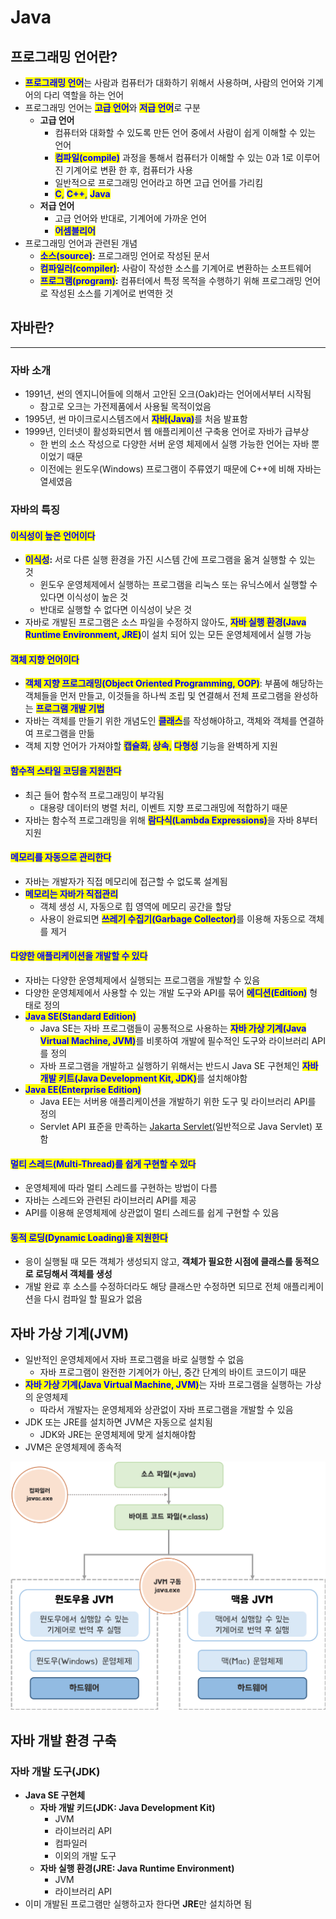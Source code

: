 # Java

## 프로그래밍 언어란?

* <mark style="color:blue;">**프로그래밍 언어**</mark>는 사람과 컴퓨터가 대화하기 위해서 사용하며, 사람의 언어와 기계어의 다리 역할을 하는 언어
* 프로그래밍 언어는 <mark style="color:blue;">**고급 언어**</mark>와 <mark style="color:blue;">**저급 언어**</mark>로 구분
  * **고급 언어**
    * 컴퓨터와 대화할 수 있도록 만든 언어 중에서 사람이 쉽게 이해할 수 있는 언어
    * <mark style="color:blue;">**컴파일(compile)**</mark> 과정을 통해서 컴퓨터가 이해할 수 있는 0과 1로 이루어진 기계어로 변환 한 후, 컴퓨터가 사용
    * 일반적으로 프로그래밍 언어라고 하면 고급 언어를 가리킴
    * <mark style="color:blue;">**C**</mark><mark style="color:blue;">,</mark> <mark style="color:blue;"></mark><mark style="color:blue;">**C++**</mark><mark style="color:blue;">,</mark> <mark style="color:blue;"></mark><mark style="color:blue;">**Java**</mark>
  * **저급 언어**
    * 고급 언어와 반대로, 기계어에 가까운 언어
    * <mark style="color:blue;">**어셈블리어**</mark>
* 프로그래밍 언어과 관련된 개념
  * <mark style="color:blue;">**소스(source)**</mark>**:** 프로그래밍 언어로 작성된 문서
  * <mark style="color:blue;">**컴파일러(compiler)**</mark>**:** 사람이 작성한 소스를 기계어로 변환하는 소프트웨어
  * <mark style="color:blue;">**프로그램(program)**</mark>**:** 컴퓨터에서 특정 목적을 수행하기 위해 프로그래밍 언어로 작성된 소스를 기계어로 번역한 것

## 자바란?

***

### 자바 소개

* 1991년, 썬의 엔지니어들에 의해서 고안된 오크(Oak)라는 언어에서부터 시작됨
  * 참고로 오크는 가전제품에서 사용될 목적이었음
* 1995년, 썬 마이크로시스템즈에서 <mark style="color:blue;">**자바(Java)**</mark>를 처음 발표함
* 1999년, 인터넷이 활성화되면서 웹 애플리케이션 구축용 언어로 자바가 급부상
  * 한 번의 소스 작성으로 다양한 서버 운영 체제에서 실행 가능한 언어는 자바 뿐이었기 때문
  * 이전에는 윈도우(Windows) 프로그램이 주류였기 때문에 C++에 비해 자바는 열세였음

### 자바의 특징

#### <mark style="color:blue;">**이식성이 높은 언어이다**</mark>

* <mark style="color:blue;">**이식성**</mark>**:** 서로 다른 실행 환경을 가진 시스템 간에 프로그램을 옮겨 실행할 수 있는 것
  * 윈도우 운영체제에서 실행하는 프로그램을 리눅스 또는 유닉스에서 실행할 수 있다면 이식성이 높은 것
  * 반대로 실행할 수 없다면 이식성이 낮은 것
* 자바로 개발된 프로그램은 소스 파일을 수정하지 않아도, <mark style="color:blue;">**자바 실행 환경(Java Runtime Environment, JRE)**</mark>이 설치 되어 있는 모든 운영체제에서 실행 가능

#### <mark style="color:blue;">**객체 지향 언어이다**</mark>

* <mark style="color:blue;">**객체 지향 프로그래밍(Object Oriented Programming, OOP)**</mark>: 부품에 해당하는 객체들을 먼저 만들고, 이것들을 하나씩 조립 및 연결해서 전체 프로그램을 완성하는 <mark style="color:blue;">**프로그램 개발 기법**</mark>
* 자바는 객체를 만들기 위한 개념도인 <mark style="color:blue;">**클래스**</mark>를 작성해야하고, 객체와 객체를 연결하여 프로그램을 만듦
* 객체 지향 언어가 가져야할 <mark style="color:blue;">**캡슐화**</mark><mark style="color:blue;">,</mark> <mark style="color:blue;"></mark><mark style="color:blue;">**상속**</mark><mark style="color:blue;">,</mark> <mark style="color:blue;"></mark><mark style="color:blue;">**다형성**</mark> 기능을 완벽하게 지원

#### <mark style="color:blue;">함수적 스타일 코딩을 지원한다</mark>

* 최근 들어 함수적 프로그래밍이 부각됨
  * 대용량 데이터의 병렬 처리, 이벤트 지향 프로그래밍에 적합하기 때문
* 자바는 함수적 프로그래밍을 위해 <mark style="color:blue;">**람다식(Lambda Expressions)**</mark>을 자바 8부터 지원

#### <mark style="color:blue;">**메모리를 자동으로 관리한다**</mark>

* 자바는 개발자가 직접 메모리에 접근할 수 없도록 설계됨
* <mark style="color:blue;">**메모리는 자바가 직접관리**</mark>
  * 객체 생성 시, 자동으로 힙 영역에 메모리 공간을 할당
  * 사용이 완료되면 <mark style="color:blue;">**쓰레기 수집기(Garbage Collector)**</mark>를 이용해 자동으로 객체를 제거

#### <mark style="color:blue;">**다양한 애플리케이션을 개발할 수 있다**</mark>

* 자바는 다양한 운영체제에서 실행되는 프로그램을 개발할 수 있음
* 다양한 운영체제에서 사용할 수 있는 개발 도구와 API를 묶어 <mark style="color:blue;">**에디션(Edition)**</mark> 형태로 정의
* <mark style="color:blue;">**Java SE(Standard Edition)**</mark>
  * Java SE는 자바 프로그램들이 공통적으로 사용하는 <mark style="color:blue;">**자바 가상 기계(Java Virtual Machine, JVM)**</mark>를 비롯하여 개발에 필수적인 도구와 라이브러리 API를 정의
  * 자바 프로그램을 개발하고 실행하기 위해서는 반드시 Java SE 구현체인 <mark style="color:blue;">**자바 개발 키트(Java Development Kit, JDK)**</mark>를 설치해야함
* <mark style="color:blue;">**Java EE(Enterprise Edition)**</mark>
  * Java EE는 서버용 애플리케이션을 개발하기 위한 도구 및 라이브러리 API를 정의
  * Servlet API 표준을 만족하는 [Jakarta Servlet(](https://en.wikipedia.org/wiki/Jakarta\_Servlet)일반적으로 Java Servlet) 포함

#### <mark style="color:blue;">**멀티 스레드(Multi-Thread)를 쉽게 구현할 수 있다**</mark>

* 운영체제에 따라 멀티 스레드를 구현하는 방법이 다름
* 자바는 스레드와 관련된 라이브러리 API를 제공
* API를 이용해 운영체제에 상관없이 멀티 스레드를 쉽게 구현할 수 있음

#### <mark style="color:blue;">동적 로딩(Dynamic Loading)을 지원한다</mark>

* 응이 실행될 때 모든 객체가 생성되지 않고, **객체가 필요한 시점에 클래스를 동적으로 로딩해서 객체를 생성**
* 개발 완료 후 소스를 수정하더라도 해당 클래스만 수정하면 되므로 전체 애플리케이션을 다시 컴파일 할 필요가 없음

## 자바 가상 기계(JVM)

* 일반적인 운영체제에서 자바 프로그램을 바로 실행할 수 없음
  * 자바 프로그램이 완전한 기계어가 아닌, 중간 단계의 바이트 코드이기 때문
* <mark style="color:blue;">**자바 가상 기계(Java Virtual Machine, JVM)**</mark>는 자바 프로그램을 실행하는 가상의 운영체제
  * 따라서 개발자는 운영체제와 상관없이 자바 프로그램을 개발할 수 있음
* JDK 또는 JRE를 설치하면 JVM은 자동으로 설치됨
  * JDK와 JRE는 운영체제에 맞게 설치해야함
* JVM은 운영체제에 종속적

![](../.gitbook/assets/48661072-cd56e300-eaaf-11e8-8680-8e44c83b6407.png)

## 자바 개발 환경 구축

### 자바 개발 도구(JDK)

* **Java SE 구현체**
  * **자바 개발 키드(JDK: Java Development Kit)**
    * JVM
    * 라이브러리 API
    * 컴파일러
    * 이외의 개발 도구
  * **자바 실행 환경(JRE: Java Runtime Environment)**
    * JVM
    * 라이브러리 API
* 이미 개발된 프로그램만 실행하고자 한다면 **JRE**만 설치하면 됨
